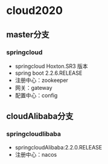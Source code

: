 # cloud2020
## master分支
### springcloud
- springcloud Hoxton.SR3 版本
- spring boot 2.2.6.RELEASE
- 注册中心：zookeeper
- 网关：gateway
- 配置中心：config
## cloudAlibaba分支
### springcloudlibaba
- springcloudAlibaba:2.2.0.RELEASE
- 注册中心：nacos
